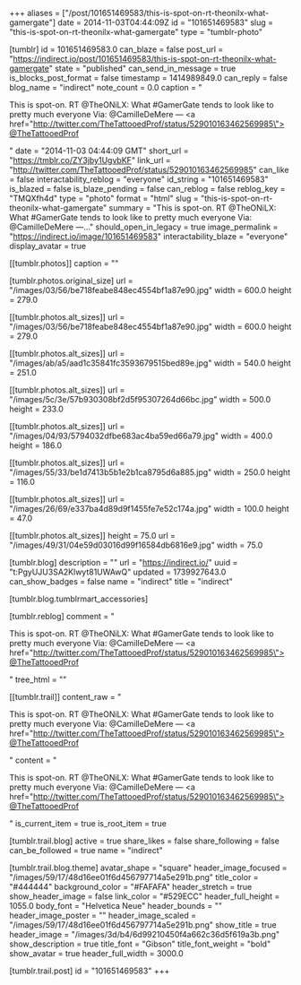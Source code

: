 +++
aliases = ["/post/101651469583/this-is-spot-on-rt-theonilx-what-gamergate"]
date = 2014-11-03T04:44:09Z
id = "101651469583"
slug = "this-is-spot-on-rt-theonilx-what-gamergate"
type = "tumblr-photo"

[tumblr]
id = 101651469583.0
can_blaze = false
post_url = "https://indirect.io/post/101651469583/this-is-spot-on-rt-theonilx-what-gamergate"
state = "published"
can_send_in_message = true
is_blocks_post_format = false
timestamp = 1414989849.0
can_reply = false
blog_name = "indirect"
note_count = 0.0
caption = "<p>This is spot-on.  RT @TheONiLX: What #GamerGate tends to look like to pretty much everyone Via: @CamilleDeMere — <a href=\"http://twitter.com/TheTattooedProf/status/529010163462569985\">@TheTattooedProf</a></p>"
date = "2014-11-03 04:44:09 GMT"
short_url = "https://tmblr.co/ZY3jby1UgvbKF"
link_url = "http://twitter.com/TheTattooedProf/status/529010163462569985"
can_like = false
interactability_reblog = "everyone"
id_string = "101651469583"
is_blazed = false
is_blaze_pending = false
can_reblog = false
reblog_key = "TMQXfh4d"
type = "photo"
format = "html"
slug = "this-is-spot-on-rt-theonilx-what-gamergate"
summary = "This is spot-on.  RT @TheONiLX: What #GamerGate tends to look like to pretty much everyone Via: @CamilleDeMere —..."
should_open_in_legacy = true
image_permalink = "https://indirect.io/image/101651469583"
interactability_blaze = "everyone"
display_avatar = true

[[tumblr.photos]]
caption = ""

[tumblr.photos.original_size]
url = "/images/03/56/be718feabe848ec4554bf1a87e90.jpg"
width = 600.0
height = 279.0

[[tumblr.photos.alt_sizes]]
url = "/images/03/56/be718feabe848ec4554bf1a87e90.jpg"
width = 600.0
height = 279.0

[[tumblr.photos.alt_sizes]]
url = "/images/ab/a5/aad1c35841fc3593679515bed89e.jpg"
width = 540.0
height = 251.0

[[tumblr.photos.alt_sizes]]
url = "/images/5c/3e/57b930308bf2d5f95307264d66bc.jpg"
width = 500.0
height = 233.0

[[tumblr.photos.alt_sizes]]
url = "/images/04/93/5794032dfbe683ac4ba59ed66a79.jpg"
width = 400.0
height = 186.0

[[tumblr.photos.alt_sizes]]
url = "/images/55/33/be1d7413b5b1e2b1ca8795d6a885.jpg"
width = 250.0
height = 116.0

[[tumblr.photos.alt_sizes]]
url = "/images/26/69/e337ba4d89d9f1455fe7e52c174a.jpg"
width = 100.0
height = 47.0

[[tumblr.photos.alt_sizes]]
height = 75.0
url = "/images/49/31/04e59d03016d99f16584db6816e9.jpg"
width = 75.0

[tumblr.blog]
description = ""
url = "https://indirect.io/"
uuid = "t:PgyUJU3SA2Klwyt81UWAwQ"
updated = 1739927643.0
can_show_badges = false
name = "indirect"
title = "indirect"

[tumblr.blog.tumblrmart_accessories]

[tumblr.reblog]
comment = "<p>This is spot-on.  RT @TheONiLX: What #GamerGate tends to look like to pretty much everyone Via: @CamilleDeMere — <a href=\"http://twitter.com/TheTattooedProf/status/529010163462569985\">@TheTattooedProf</a></p>"
tree_html = ""

[[tumblr.trail]]
content_raw = "<p>This is spot-on.  RT @TheONiLX: What #GamerGate tends to look like to pretty much everyone Via: @CamilleDeMere — <a href=\"http://twitter.com/TheTattooedProf/status/529010163462569985\">@TheTattooedProf</a></p>"
content = "<p>This is spot-on.  RT @TheONiLX: What #GamerGate tends to look like to pretty much everyone Via: @CamilleDeMere &mdash; <a href=\"http://twitter.com/TheTattooedProf/status/529010163462569985\">@TheTattooedProf</a></p>"
is_current_item = true
is_root_item = true

[tumblr.trail.blog]
active = true
share_likes = false
share_following = false
can_be_followed = true
name = "indirect"

[tumblr.trail.blog.theme]
avatar_shape = "square"
header_image_focused = "/images/59/17/48d16ee01f6d456797714a5e291b.png"
title_color = "#444444"
background_color = "#FAFAFA"
header_stretch = true
show_header_image = false
link_color = "#529ECC"
header_full_height = 1055.0
body_font = "Helvetica Neue"
header_bounds = ""
header_image_poster = ""
header_image_scaled = "/images/59/17/48d16ee01f6d456797714a5e291b.png"
show_title = true
header_image = "/images/3d/b4/6d99210450f4a662c36d5f619a3b.png"
show_description = true
title_font = "Gibson"
title_font_weight = "bold"
show_avatar = true
header_full_width = 3000.0

[tumblr.trail.post]
id = "101651469583"
+++
